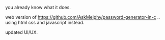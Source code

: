 you already know what it does.

web version of https://github.com/AskMeiphy/password-generator-in-c .. using html css and javascript instead.

updated UI/UX.
